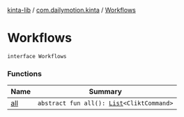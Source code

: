 [kinta-lib](../../index.md) / [com.dailymotion.kinta](../index.md) / [Workflows](./index.md)

# Workflows

`interface Workflows`

### Functions

| Name | Summary |
|---|---|
| [all](all.md) | `abstract fun all(): `[`List`](https://kotlinlang.org/api/latest/jvm/stdlib/kotlin.collections/-list/index.html)`<CliktCommand>` |
